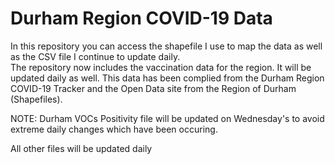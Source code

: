 # Durham Region COVID-19 Data
In this repository you can access the shapefile I use to map the data as well as the CSV file I continue to update daily.  
The repository now includes the vaccination data for the region.  It will be updated daily as well.
This data has been complied from the Durham Region COVID-19 Tracker and the Open Data site from the Region of Durham (Shapefiles).

NOTE:
Durham VOCs Positivity file will be updated on Wednesday's to avoid extreme daily changes which have been occuring.


All other files will be updated daily
